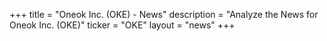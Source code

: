 +++
title = "Oneok Inc. (OKE) - News"
description = "Analyze the News for Oneok Inc. (OKE)"
ticker = "OKE"
layout = "news"
+++

